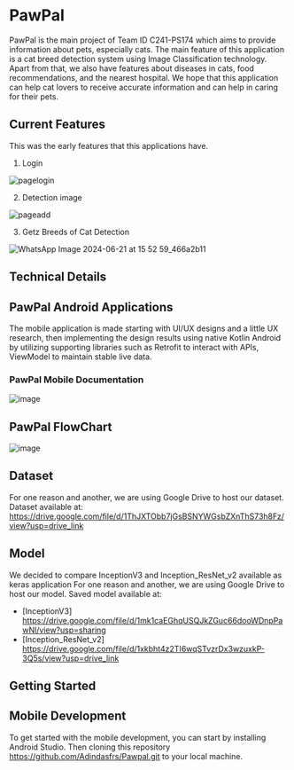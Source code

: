 # PawPal
PawPal is the main project of Team ID C241-PS174 which aims to provide information about pets, especially cats. The main feature of this application is a cat breed detection system using Image Classification technology. Apart from that, we also have features about diseases in cats, food recommendations, and the nearest hospital. We hope that this application can help cat lovers to receive accurate information and can help in caring for their pets.

## Current Features
This was the early features that this applications have.
  
  1. Login
  
  ![pagelogin](https://github.com/lalugofur/Project-Capstone-Bangkit-Academy-2024/assets/114993825/cfe84c2e-2244-4043-a3a7-4d98fc82ec36)
  

  2. Detection image
    
   ![pageadd](https://github.com/lalugofur/Project-Capstone-Bangkit-Academy-2024/assets/114993825/4d5c3dd2-6b75-48dc-b234-59c91be60d30)


  3. Getz Breeds of Cat Detection
     
  ![WhatsApp Image 2024-06-21 at 15 52 59_466a2b11](https://github.com/lalugofur/Project-Capstone-Bangkit-Academy-2024/assets/114993825/e2a3fd90-6d65-4755-a98a-565584b235c2)

     


 ## Technical Details

 ## PawPal Android Applications
 The mobile application is made starting with UI/UX designs and a little UX research, then implementing the design results 
 using native Kotlin Android by utilizing supporting libraries such as Retrofit to interact with APIs, ViewModel to maintain 
 stable live data.
### PawPal Mobile Documentation
![image](https://github.com/lalugofur/Project-Capstone-Bangkit-Academy-2024/assets/114993825/016a0205-4ab3-4efe-a96b-12f143439535)


## PawPal FlowChart
![image](https://github.com/lalugofur/Project-Capstone-Bangkit-Academy-2024/assets/114993825/836e19d3-7ab2-491f-bf74-18909e0fa23a)




## Dataset
For one reason and another, we are using Google Drive to host our dataset.
Dataset available at: https://drive.google.com/file/d/1ThJXTObb7jGsBSNYWGsbZXnThS73h8Fz/view?usp=drive_link

## Model
We decided to compare InceptionV3 and Inception_ResNet_v2 available as keras application
For one reason and another, we are using Google Drive to host our model.
Saved model available at:
- [InceptionV3] https://drive.google.com/file/d/1mk1caEGhqUSQJkZGuc66dooWDnpPawNl/view?usp=sharing
- [Inception_ResNet_v2] https://drive.google.com/file/d/1xkbht4z2TI6wqSTvzrDx3wzuxkP-3Q5s/view?usp=drive_link

## Getting Started

## Mobile Development
To get started with the mobile development, you can start by installing Android Studio. Then cloning this repository https://github.com/Adindasfrs/Pawpal.git to your local machine.
